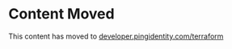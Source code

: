 # Content Moved

This content has moved to [developer.pingidentity.com/terraform](https://developer.pingidentity.com/terraform/products/pingone/tutorials/role_assignment.html)
